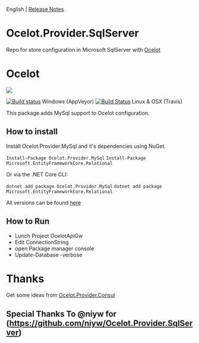 English | [Release Notes](ReleaseNotes.md)
# Ocelot.Provider.SqlServer
Repo for store configuration in Microsoft SqlServer with [Ocelot](http://threemammals.com/ocelot)
# Ocelot

[<img src="http://threemammals.com/images/ocelot_logo.png">](http://threemammals.com/ocelot)

[![Build status](https://ci.appveyor.com/api/projects/status/jmkqqg6i24dx1crc?svg=true)](https://ci.appveyor.com/project/TomPallister/ocelot-provider-consul)
Windows (AppVeyor)
[![Build Status](https://travis-ci.org/ThreeMammals/Ocelot.Provider.Consul.svg?branch=develop)](https://travis-ci.org/ThreeMammals/Ocelot.Provider.Consul) Linux & OSX (Travis)



This package adds MySql support to Ocelot configuration.

## How to install

Install Ocelot.Provider.MySql and it's dependencies using NuGet. 

`Install-Package Ocelot.Provider.MySql`
`Install-Package Microsoft.EntityFrameworkCore.Relational`

Or via the .NET Core CLI:

`dotnet add package Ocelot.Provider.MySql`
`dotnet add package Microsoft.EntityFrameworkCore.Relational`

All versions can be found [here](https://www.nuget.org/packages/Ocelot.Provider.MySql/)

## How to Run
- Lunch Project OcelotApiGw
- Edit ConnectionString
- open Package manager console
- Update-Database -verbose

# Thanks
Get some ideas from [Ocelot.Provider.Consul](https://github.com/ThreeMammals/Ocelot.Provider.Consul)

## Special Thanks To @niyw for (https://github.com/niyw/Ocelot.Provider.SqlServer)
